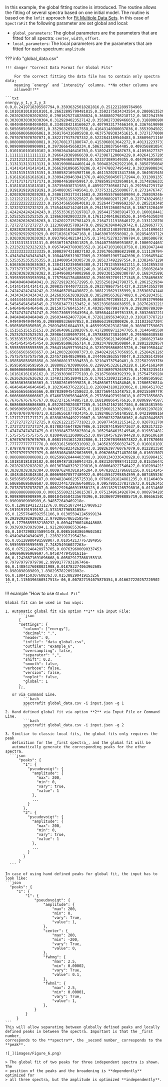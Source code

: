 In this example, the global fitting routine is introduced. The routine allows
the fitting of several spectra based on one initial model. The routine is based
on the `lmfit` approach for [Fit Multiple Data Sets][2]. In this case of
`SpectraFit` the following parameter are set global and local:

- `global_parameters`: The global parameters are the parameters that are fitted
  for all spectra: `center`, `width`, `offset`.
- `local_parameters`: The local parameters are the parameters that are fitted
  for each spectrum: `amplitude`

??? info "global_data.csv"

    !!! danger "Correct Data Format for Global Fits"

        For the correct fitting the data file has to contain only spectra data;
        meaning `energy` and `intensity` columns. **No other columns are
        allowed!!**

    ```txt
    energy,y_1,y_2,y_3
    0.0,0.2419718395587794,0.35036325018282816,0.2512212899764966
    0.10101010101010101,0.26632895799481815,0.3502175834343554,0.28006135290389794
    0.20202020202020202,0.29016252748280824,0.3688802798218712,0.30229415962900624
    0.30303030303030304,0.3129204023527142,0.35590273389466653,0.31880069003423034
    0.40404040404040403,0.3340384218160627,0.4079933177466349,0.336761909067558
    0.5050505050505051,0.3529632658317558,0.41643148980037836,0.35539945022604585
    0.6060606060606061,0.3691764316805938,0.46375789383451615,0.37271770008458227
    0.7070707070707071,0.3822179175787332,0.5222843189540483,0.3860967111690663
    0.8080808080808081,0.3917081371880747,0.4153968013642272,0.4013122337333337
    0.9090909090909091,0.397366645658234,0.5063128037564405,0.4093568810547312
    1.0101010101010102,0.3990264346416763,0.5189243778487673,0.41093627737932836
    1.1111111111111112,0.3966428389866639,0.4723987120004229,0.40264135720513744
    1.2121212121212122,0.3902964683703953,0.523373089149355,0.40479369100416324
    1.3131313131313131,0.38019000044460144,0.5004826262922106,0.3858795084933437
    1.4141414141414141,0.36663910960570206,0.437478027495442,0.3831990083425011
    1.5151515151515151,0.35005821694987166,0.46115202813417366,0.3649819458319575
    1.6161616161616161,0.33094209463941376,0.48825084507172944,0.33130913571620707
    1.7171717171717171,0.3098446108459917,0.37885952432959014,0.31748366332749206
    1.8181818181818181,0.287356038731983,0.4059277305681741,0.29259472917496165
    1.9191919191919191,0.2640803657495641,0.37375331255000677,0.27314767477281415
    2.0202020202020203,0.24061393173411683,0.28595557660589094,0.2580392464764451
    2.121212121212121,0.21752651153225627,0.365690892871207,0.2277438249619412
    2.2222222222222223,0.19534566560640101,0.35264473499692367,0.20521034856723713
    2.323232323232323,0.17454484214240149,0.2941591260029418,0.18671320449947262
    2.4242424242424243,0.15553536153197817,0.19544175985914733,0.16001844132350285
    2.525252525252525,0.1386620828033239,0.17611240410628526,0.14454635034071794
    2.6262626262626263,0.12420227157981423,0.21647111918646172,0.13311287088664925
    2.727272727272727,0.11236698357892479,0.20923638404829742,0.12298637732616499
    2.8282828282828283,0.10330416103067669,0.24301214839783356,0.1141890415115003
    2.929292929292929,0.0971026167947168,0.1846390705598982,0.10285485971267169
    3.0303030303030303,0.09379614821941375,0.17417527833709784,0.10050867917308377
    3.131313131313131,0.09336716745011825,0.15440776056953087,0.10069244637808268
    3.2323232323232323,0.09574943780385352,0.1614710310818758,0.10920472448510052
    3.3333333333333335,0.10082974318827102,0.23917063086821988,0.11113979445013676
    3.4343434343434343,0.10844856319827069,0.23906519657442696,0.11964554423637763
    3.5353535353535355,0.11840005430305738,0.185137492297554,0.13382467129696818
    3.6363636363636362,0.13043182350565388,0.21178124555631211,0.1342855248182133
    3.7373737373737375,0.14424510535201246,0.16143234568542197,0.1560526436789465
    3.8383838383838382,0.15949600249002968,0.20933015208380787,0.1683435892119578
    3.9393939393939394,0.17579841764880832,0.25019527891171345,0.1784696397037549
    4.040404040404041,0.19272919236172995,0.32552581942798375,0.20615239344598849
    4.141414141414141,0.20983578440772235,0.2932708677541437,0.22194355270855873
    4.242424242424242,0.22664657854430872,0.3081215629135999,0.23530374144895616
    4.343434343434343,0.24268365638392028,0.38520056536274083,0.2452834351104565
    4.444444444444445,0.2574775779153426,0.4036517972055121,0.2734912799066593
    4.545454545454545,0.2705834773153452,0.36523358566038555,0.2827626322195374
    4.646464646464646,0.2815975760415347,0.4038570079917979,0.2983007893094095
    4.747474747474747,0.29017308919843954,0.38568444109761335,0.3032663221822144
    4.848484848484849,0.2960344624877284,0.3728118956346913,0.3101873787210576
    4.94949494949495,0.2989889336697853,0.38606631982800826,0.311033627204741
    5.05050505050505,0.2989345616844333,0.46599952623182306,0.30890775906787193
    5.151515151515151,0.29586409612082076,0.41720009712347705,0.31446405506941183
    5.252525252525253,0.2898643489097391,0.3978805373834097,0.29598603855889627
    5.353535353535354,0.28111105204361964,0.39825962134996457,0.28686237466767855
    5.454545454545454,0.2698595096365714,0.33923478930509804,0.28012202957855487
    5.555555555555555,0.25643164957939424,0.32397898668915726,0.2661958444768996
    5.656565656565657,0.24120032260087373,0.29482429157056955,0.2528426126583375
    5.757575757575758,0.2245718640529986,0.34440618635570847,0.23528514295626335
    5.858585858585858,0.20696801373394533,0.321043737549401,0.2225829393766783
    5.959595959595959,0.18880827830906066,0.22982453226120228,0.19541682400166696
    6.0606060606060606,0.17049372526515405,0.3524689792639276,0.17633235416182982
    6.161616161616162,0.15239303067775103,0.2916758060392339,0.15754756928059752
    6.262626262626262,0.13483138518048135,0.1701532093125915,0.14588505862135276
    6.363636363636363,0.1180826165999828,0.25486367153484046,0.1280652681440698
    6.4646464646464645,0.1023646376222611,0.22609431802203062,0.10864517025852855
    6.565656565656566,0.08783809454258623,0.1827569415348753,0.09215509779192388
    6.666666666666667,0.07460789656344895,0.2578564973920618,0.07797855687466268
    6.767676767676767,0.06272715674885718,0.1681908664576616,0.08069974587228344
    6.8686868686868685,0.05220298203877285,0.1439421621017304,0.06184815934481232
    6.96969696969697,0.04300351112765476,0.18915960212382008,0.06092207828108523
    7.070707070707071,0.03506561077034345,0.11924863750148582,0.04219088166179979
    7.171717171717171,0.028302694492219067,0.1899023278636362,0.04320449878330073
    7.2727272727272725,0.02261221157731021,0.16987745012151412,0.02870127060116931
    7.373737373737374,0.017882456478267986,0.11920741950473637,0.028317322454312833
    7.474747474747475,0.013998457765025014,0.10525464615149546,0.019351481239332922
    7.575757575757575,0.010846811260906253,0.09710457629794428,0.019610610074285557
    7.6767676767676765,0.008319416212832886,0.11226703986573822,0.01787005836621023
    7.777777777777778,0.006316150905310992,0.14858385560327475,0.016018189152513816
    7.878787878787879,0.004746582342620543,0.10826397760767079,0.012281358555432859
    7.979797979797979,0.0035308430828626595,0.09626654714870186,0.01691507822920174
    8.080808080808081,0.002599828444403308,0.10801343336430928,0.0158984153824461
    8.181818181818182,0.0018948718360943435,0.08312078984411232,0.015356442053566066
    8.282828282828282,0.0013670483232129816,0.0800649227546427,0.01020942150687729
    8.383838383838384,0.0009762403818145284,0.047820231796681156,0.01142454441107308
    8.484848484848484,0.000690078577489922,0.09445547295854599,0.007485526347581316
    8.585858585858587,0.0004828466235725318,0.07606281824881235,0.01146403478705961
    8.686868686868687,0.00033441729366460055,0.09578053378172673,0.01263455963109994
    8.787878787878787,0.00022926466913550123,0.09118251265798016,0.013146056664029184
    8.88888888888889,0.00015558023158815387,0.0751349614928704,0.008979428550340542
    8.98989898989899,0.00010450584235670396,0.10306972998885719,0.00656350219728153
    9.09090909090909,6.948572649469218e-05,0.1298194212311276,0.0025187244137908613
    9.191919191919192,4.573192796581058e-05,0.12557640592551106,0.013055941245999134
    9.292929292929292,2.9792866786525854e-05,0.17756855532180232,0.009447900246448688
    9.393939393939394,1.921206089655364e-05,0.10472988345894148,0.008516838659603503
    9.494949494949495,1.226321917195423e-05,0.05128980491588907,0.010542137767284956
    9.595959595959595,7.748254936027263e-06,0.07522248420973705,0.007639600090337453
    9.696969696969697,4.845874794501611e-06,0.12426871691096668,0.005829177868155318
    9.797979797979798,2.9999177793186746e-06,0.14884376088021908,0.018783274063962605
    9.8989898989899,1.8382957822092802e-06,0.1084150307608363,0.015388290419153256
    10.0,1.1150396360517513e-06,0.007827194075870354,0.016627220257220902
    ```

!!! example "How to use `Global Fit`"

    Global fit can be used in two ways:

    1. Automatic global fit via option **1** via Input File:
          ```json
          {
          "settings": {
            "column": ["energy"],
            "decimal": ".",
            "header": 0,
            "infile": "data_global.csv",
            "outfile": "example_6",
            "oversampling": false,
            "separator": ",",
            "shift": 0.2,
            "smooth": false,
            "verbose": false,
            "version": false,
            "noplot": false,
            "global": 1
          },
          ```
       or via Command Line.
            ```bash
            spectrafit global_data.csv -i input.json -g 1
            ```
    2. Hand defined global fit via option **2** via Input File or Command Line.
            ```bash
            spectrafit global_data.csv -i input.json -g 2
            ```
    3. Similiar to classic local fits, the global fits only requires the peak
       definition for the _first spectra_, and the global fit will be
       automatically generate the corresponding peaks for the other spectra.
      ```json
          "peaks": {
            "1": {
              "pseudovoigt": {
                "amplitude": {
                  "max": 200,
                  "min": 0,
                  "vary": true,
                  "value": 1
                },
                ...
              }
            },
            "2": {
              "pseudovoigt": {
                "amplitude": {
                  "max": 200,
                  "min": 0,
                  "vary": true,
                  "value": 1
                },
                ...
              }
            }
          }
      ```

    In case of using hand defined peaks for global fit, the input has to look like:
    ```json
      "peaks": {
         "1": {
             "1": {
                 "pseudovoigt": {
                     "amplitude": {
                         "max": 200,
                         "min": 0,
                         "vary": True,
                         "value": 1,
                     },
                     "center": {
                         "max": 200,
                         "min": -200,
                         "vary": True,
                         "value": 0,
                     },
                     "fwhmg": {
                         "max": 2.5,
                         "min": 0.00002,
                         "vary": True,
                         "value": 0.1,
                     },
                     "fwhml": {
                         "max": 2.5,
                         "min": 0.00001,
                         "vary": True,
                         "value": 1,
                     },
                 }
             }
         }
    ```
    This will allow separating between globally defined peaks and locally
    defined peaks in between the spectra. Important is that the _first number_
    corresponds to the **spectra**, the _second number_ corresponds to the
    **peak**.

    ![_](images/Figure_6.png)

    > The global fit of two peaks for three independent spectra is shown. The
    > position of the peaks and the broadening is **dependently** optimized for
    > all three spectra, but the amplitude is optimized **independently**.

[1]: https://lmfit.github.io/lmfit-py/examples/example_fit_multi_datasets.html
[2]: ../../examples/example3/
